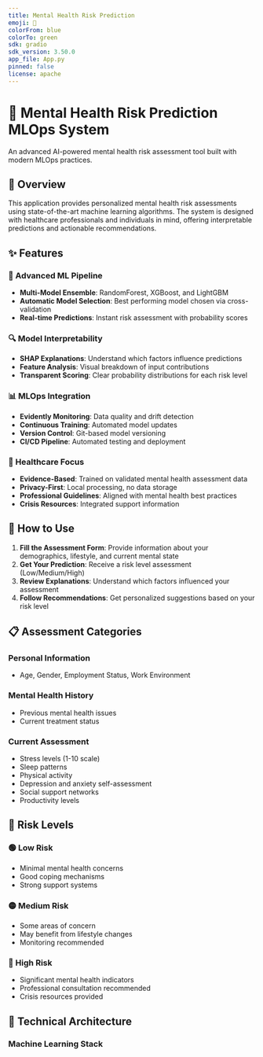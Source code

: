 ```yaml
---
title: Mental Health Risk Prediction
emoji: 🧠
colorFrom: blue
colorTo: green
sdk: gradio
sdk_version: 3.50.0
app_file: App.py
pinned: false
license: apache
---
```


# 🧠 Mental Health Risk Prediction MLOps System

An advanced AI-powered mental health risk assessment tool built with modern MLOps practices.

## 🎯 Overview

This application provides personalized mental health risk assessments using state-of-the-art machine learning algorithms. The system is designed with healthcare professionals and individuals in mind, offering interpretable predictions and actionable recommendations.

## ✨ Features

### 🤖 Advanced ML Pipeline
- **Multi-Model Ensemble**: RandomForest, XGBoost, and LightGBM
- **Automatic Model Selection**: Best performing model chosen via cross-validation
- **Real-time Predictions**: Instant risk assessment with probability scores

### 🔍 Model Interpretability
- **SHAP Explanations**: Understand which factors influence predictions
- **Feature Analysis**: Visual breakdown of input contributions
- **Transparent Scoring**: Clear probability distributions for each risk level

### 📊 MLOps Integration
- **Evidently Monitoring**: Data quality and drift detection
- **Continuous Training**: Automated model updates
- **Version Control**: Git-based model versioning
- **CI/CD Pipeline**: Automated testing and deployment

### 🏥 Healthcare Focus
- **Evidence-Based**: Trained on validated mental health assessment data
- **Privacy-First**: Local processing, no data storage
- **Professional Guidelines**: Aligned with mental health best practices
- **Crisis Resources**: Integrated support information

## 🚀 How to Use

1. **Fill the Assessment Form**: Provide information about your demographics, lifestyle, and current mental state
2. **Get Your Prediction**: Receive a risk level assessment (Low/Medium/High)
3. **Review Explanations**: Understand which factors influenced your assessment
4. **Follow Recommendations**: Get personalized suggestions based on your risk level

## 📋 Assessment Categories

### Personal Information
- Age, Gender, Employment Status, Work Environment

### Mental Health History
- Previous mental health issues
- Current treatment status

### Current Assessment
- Stress levels (1-10 scale)
- Sleep patterns
- Physical activity
- Depression and anxiety self-assessment
- Social support networks
- Productivity levels

## 🎯 Risk Levels

### 🟢 Low Risk
- Minimal mental health concerns
- Good coping mechanisms
- Strong support systems

### 🟡 Medium Risk
- Some areas of concern
- May benefit from lifestyle changes
- Monitoring recommended

### 🔴 High Risk
- Significant mental health indicators
- Professional consultation recommended
- Crisis resources provided

## 🔧 Technical Architecture

### Machine Learning Stack
